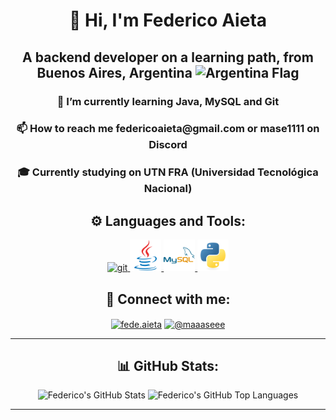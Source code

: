 <h1 align="center">👋 Hi, I'm Federico Aieta</h1>
<h2 align="center">
  A backend developer on a learning path, from Buenos Aires, Argentina
  <img src="https://upload.wikimedia.org/wikipedia/commons/1/1a/Flag_of_Argentina.svg" alt="Argentina Flag" width="30"/>
</h2>

<div align="center">

<h3>🌱 I’m currently learning <strong>Java, MySQL and Git</strong></h3>

<h3>📫 How to reach me <strong>federicoaieta@gmail.com</strong> or <strong>mase1111</strong> on Discord</h3>

<h3>🎓 Currently studying on <strong>UTN FRA</strong> (Universidad Tecnológica Nacional)</h3>

</div>

<h2 align="center">⚙️ Languages and Tools:</h2>
<p align="center"> <a href="https://git-scm.com/" target="_blank" rel="noreferrer"> <img src="https://www.vectorlogo.zone/logos/git-scm/git-scm-icon.svg" alt="git" width="50" height="50"/> </a> <a href="https://www.java.com" target="_blank" rel="noreferrer"> <img src="https://raw.githubusercontent.com/devicons/devicon/master/icons/java/java-original.svg" alt="java" width="50" height="50"/> </a> <a href="https://www.mysql.com/" target="_blank" rel="noreferrer"> <img src="https://raw.githubusercontent.com/devicons/devicon/master/icons/mysql/mysql-original-wordmark.svg" alt="mysql" width="50" height="50"/> </a> <a href="https://www.python.org" target="_blank" rel="noreferrer"> <img src="https://raw.githubusercontent.com/devicons/devicon/master/icons/python/python-original.svg" alt="python" width="50" height="50"/> </a> </p>

<h2 align="center">🔗 Connect with me:</h2>
<p align="center">
<a href="https://instagram.com/fede.aieta" target="blank"><img align="center" src="https://raw.githubusercontent.com/rahuldkjain/github-profile-readme-generator/master/src/images/icons/Social/instagram.svg" alt="fede.aieta" height="40" width="50" /></a>
<a href="https://www.youtube.com/@maaaseee" target="blank"><img align="center" src="https://raw.githubusercontent.com/rahuldkjain/github-profile-readme-generator/master/src/images/icons/Social/youtube.svg" alt="@maaaseee" height="40" width="50" /></a>
</p>

---

<h2 align="center">📊 GitHub Stats:</h2>
<div align="center">
  <img src="https://github-readme-stats.vercel.app/api?username=maaaseee&show_icons=true&theme=radical" alt="Federico's GitHub Stats" width="400"/>
  <img src="https://github-readme-stats.vercel.app/api/top-langs/?username=maaaseee&layout=compact&theme=radical" alt="Federico's GitHub Top Languages" width="400"/>
</div>

---
